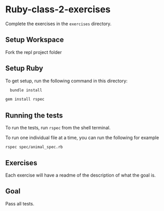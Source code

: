 # Ruby-class-2-exercises

Complete the exercises in the `exercises` directory.

## Setup Workspace

Fork the repl project folder

## Setup Ruby

To get setup, run the following command in this directory:

```bash
  bundle install
```

```bash
gem install rspec
```

## Running the tests

To run the tests, run `rspec` from the shell terminal. 

To run one individual file at a time, you can run the following for example 

``rspec spec/animal_spec.rb``

## Exercises

Each exercise will have a readme of the description of what the goal is.

## Goal 

Pass all tests.
